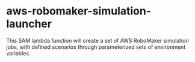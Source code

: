 # aws-robomaker-simulation-launcher
This SAM lambda function will create a set of AWS RoboMaker simulation jobs, with defined scenarios through parameterized sets of environment variables.

